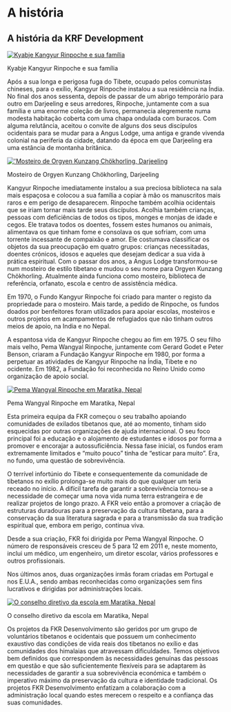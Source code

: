 #  A história 

##  A história da KRF Development 

[ ![Kyabje Kangyur Rinpoche e sua família](/images/img_family_portrait-150x150.jpg) ](/images/img_family_portrait.jpg)

Kyabje Kangyur Rinpoche e sua família 

Após a sua longa e perigosa fuga do Tibete, ocupado pelos comunistas chineses, para o exílio, Kangyur Rinpoche instalou a sua residência na Índia. No final dos anos sessenta, depois de passar de um abrigo temporário para outro em Darjeeling e seus arredores, Rinpoche, juntamente com a sua família e uma enorme coleção de livros, permanecia alegremente numa modesta habitação coberta com uma chapa ondulada com buracos. Com alguma relutância, aceitou o convite de alguns dos seus discípulos ocidentais para se mudar para a Angus Lodge, uma antiga e grande vivenda colonial na periferia da cidade, datando da época em que Darjeeling era uma estância de montanha britânica. 

[ !['Mosteiro de Orgyen Kunzang Chökhorling, Darjeeling](/images/img_monastere_OKC-150x150.jpg) ](/images/img_monastere_OKC.jpg)

Mosteiro de Orgyen Kunzang Chökhorling, Darjeeling 

Kangyur Rinpoche imediatamente instalou a sua preciosa biblioteca na sala mais espaçosa e colocou a sua família a copiar à mão os manuscritos mais raros e em perigo de desaparecem. Rinpoche também acolhia ocidentais que se iriam tornar mais tarde seus discípulos. Acolhia também crianças, pessoas com deficiências de todos os tipos, monges e monjas de idade e cegos. Ele tratava todos os doentes, fossem estes humanos ou animais, alimentava os que tinham fome e consolava os que sofriam, com uma torrente incessante de compaixão e amor. Ele costumava classificar os objetos da sua preocupação em quatro grupos: crianças necessitadas, doentes crónicos, idosos e aqueles que desejam dedicar a sua vida à prática espiritual. Com o passar dos anos, a Angus Lodge transformou-se num mosteiro de estilo tibetano e mudou o seu nome para Orgyen Kunzang Chökhorling. Atualmente ainda funciona como mosteiro, biblioteca de referência, orfanato, escola e centro de assistência médica. 

Em 1970, o Fundo Kangyur Rinpoche foi criado para manter o registo da propriedade para o mosteiro. Mais tarde, a pedido de Rinpoche, os fundos doados por benfeitores foram utilizados para apoiar escolas, mosteiros e outros projetos em acampamentos de refugiados que não tinham outros meios de apoio, na India e no Nepal. 

A espantosa vida de Kangyur Rinpoche chegou ao fim em 1975. O seu filho mais velho, Pema Wangyal Rinpoche, juntamente com Gerard Godet e Peter Benson, criaram a Fundação Kangyur Rinpoche em 1980, por forma a perpetuar as atividades de Kangyur Rinpoche na Índia, Tibete e no ocidente. Em 1982, a Fundação foi reconhecida no Reino Unido como organização de apoio social. 

[ ![Pema Wangyal Rinpoche em Maratika, Nepal](/images/img_PWR_working-150x150.jpg) ](/images/img_PWR_working.jpg)

Pema Wangyal Rinpoche em Maratika, Nepal 

Esta primeira equipa da FKR começou o seu trabalho apoiando comunidades de exilados tibetanos que, até ao momento, tinham sido esquecidas por outras organizações de ajuda internacional. O seu foco principal foi a educação e o alojamento de estudantes e idosos por forma a promover e encorajar a autossuficiência. Nessa fase inicial, os fundos eram extremamente limitados e “muito pouco” tinha de “esticar para muito”. Era, no fundo, uma questão de sobrevivência. 

O terrível infortúnio do Tibete e consequentemente da comunidade de tibetanos no exílio prolonga-se muito mais do que qualquer um teria receado no início. A difícil tarefa de garantir a sobrevivência tornou-se a necessidade de começar uma nova vida numa terra estrangeira e de realizar projetos de longo prazo. A FKR veio então a promover a criação de estruturas duradouras para a preservação da cultura tibetana, para a conservação da sua literatura sagrada e para a transmissão da sua tradição espiritual que, embora em perigo, continua viva. 

Desde a sua criação, FKR foi dirigida por Pema Wangyal Rinpoche. O número de responsáveis cresceu de 5 para 12 em 2011 e, neste momento, inclui um médico, um engenheiro, um diretor escolar, vários professores e outros profissionais. 

Nos últimos anos, duas organizações irmãs foram criadas em Portugal e nos E.U.A., sendo ambas reconhecidas como organizações sem fins lucrativos e dirigidas por administrações locais. 

[ ![O conselho diretivo da escola em Maratika, Nepal](/images/img_collaboration-150x150.jpg) ](/images/img_collaboration.jpg)

O conselho diretivo da escola em Maratika, Nepal 

Os projetos da FKR Desenvolvimento são geridos por um grupo de voluntários tibetanos e ocidentais que possuem um conhecimento exaustivo das condições de vida reais dos tibetanos no exílio e das comunidades dos himalaias que atravessam dificuldades. Temos objetivos bem definidos que correspondem às necessidades genuínas das pessoas em questão e que são suficientemente flexíveis para se adaptarem às necessidades de garantir a sua sobrevivência económica e também o imperativo máximo da preservação da cultura e identidade tradicional. Os projetos FKR Desenvolvimento enfatizam a colaboração com a administração local quando estes merecem o respeito e a confiança das suas comunidades. 
